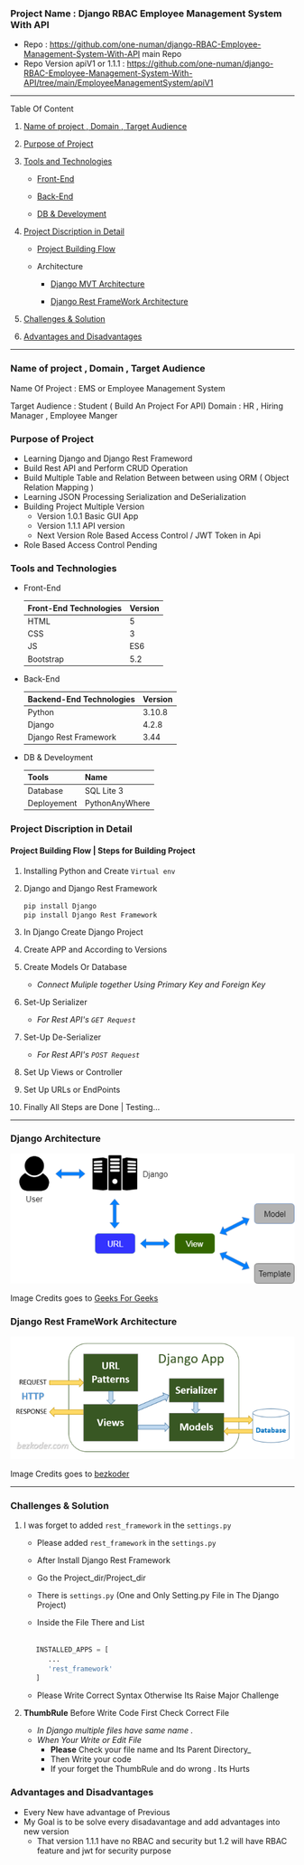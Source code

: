 ### Project Name : Django RBAC Employee Management System With API

- Repo : https://github.com/one-numan/django-RBAC-Employee-Management-System-With-API main Repo
- Repo Version apiV1 or 1.1.1 : https://github.com/one-numan/django-RBAC-Employee-Management-System-With-API/tree/main/EmployeeManagementSystem/apiV1

---

Table Of Content

1. [Name of project , Domain , Target Audience](#t1)

2. [Purpose of Project](#t2)

3. [Tools and Technologies](#t3)

   - [Front-End](#t3_1)

   - [Back-End](#t3_2)

   - [DB & Develoyment](#t3_3)

4. [Project Discription in Detail](#t4)

   - [Project Building Flow](#t4_1)

   - Architecture

     - [Django MVT Architecture](#t4_2_1)

     - [Django Rest FrameWork Architecture](#t4_2_2)

5. [Challenges & Solution](#t6)

6. [Advantages and Disadvantages](#t7)

---

### Name of project , Domain , Target Audience

<a name='t1'></a>
Name Of Project : EMS or Employee Management System

Target Audience : Student ( Build An Project For API)
Domain : HR , Hiring Manager , Employee Manger

### Purpose of Project

<a name='t2'></a>

- Learning Django and Django Rest Frameword
- Build Rest API and Perform CRUD Operation
- Build Multiple Table and Relation Between between using ORM ( Object Relation Mapping )
- Learning JSON Processing Serialization and DeSerialization
- Building Project Multiple Version
  - Version 1.0.1 Basic GUI App
  - Version 1.1.1 API version
  - Next Version Role Based Access Control / JWT Token in Api
- Role Based Access Control Pending

### Tools and Technologies

<a name='t3'></a>

- Front-End
  <a name='t3_1'></a>

  | Front-End Technologies | Version |
  | ---------------------- | ------- |
  | HTML                   | 5       |
  | CSS                    | 3       |
  | JS                     | ES6     |
  | Bootstrap              | 5.2     |

- Back-End
  <a name='t3_2'></a>

  | Backend-End Technologies | Version |
  | ------------------------ | ------- |
  | Python                   | 3.10.8  |
  | Django                   | 4.2.8   |
  | Django Rest Framework    | 3.44    |

- DB & Develoyment
  <a name='t3_3'></a>

  | Tools       | Name           |
  | ----------- | -------------- |
  | Database    | SQL Lite 3     |
  | Deployement | PythonAnyWhere |

### Project Discription in Detail

<a name='t4'></a>

#### Project Building Flow | Steps for Building Project

1. Installing Python and Create `Virtual env`

1. Django and Django Rest Framework

   ```
   pip install Django
   pip install Django Rest Framework
   ```

1. In Django Create Django Project

1. Create APP and According to Versions

1. Create Models Or Database

   - _Connect Muliple together Using Primary Key and Foreign Key_

1. Set-Up Serializer

   - _For Rest API's `GET Request`_

1. Set-Up De-Serializer

   - _For Rest API's `POST Request`_

1. Set Up Views or Controller

1. Set Up URLs or EndPoints

1. Finally All Steps are Done | Testing...

---

### Django Architecture

<a name='t4_2_1'></a>

![One Numan  Django Rest Framwork  Employee Management System Project](./assets/django_flow.png)

Image Credits goes to [Geeks For Geeks](https://www.geeksforgeeks.org/django-rest-api-crud-with-drf/)

### Django Rest FrameWork Architecture

<a name='t4_2_2'></a>

![One Numan  Django Rest Framwork  Employee Management System Project](./assets/django_rest_framwork.png)

Image Credits goes to [bezkoder](https://www.bezkoder.com/django-rest-api/)

---

### Challenges & Solution

<a name='t5'></a>

1. I was forget to added `rest_framework` in the `settings.py`

   - Please added `rest_framework` in the `settings.py`

   - After Install Django Rest Framework

   - Go the Project_dir/Project_dir
   - There is `settings.py` (One and Only Setting.py File in The Django Project)
   - Inside the File There and List

   ```python

      INSTALLED_APPS = [
         ...
         'rest_framework'
      ]
   ```

   - Please Write Correct Syntax Otherwise Its Raise Major Challenge

2. **ThumbRule** Before Write Code First Check Correct File
   - _In Django multiple files have same name ._
   - _When Your Write or Edit File_
     - **Please** Check your file name and Its Parent Directory\_
     - Then Write your code
     - If your forget the ThumbRule and do wrong . Its Hurts

### Advantages and Disadvantages

- Every New have advantage of Previous
- My Goal is to be solve every disadavantage and add advantages into new version
  - That version 1.1.1 have no RBAC and security but 1.2 will have RBAC feature and jwt for security purpose
